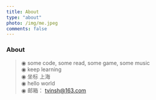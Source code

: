 ```yaml
---
title: About
type: "about"
photo: /img/me.jpeg
comments: false
---
```


### About

> ◉ some code, some read, some game, some music  
> ◉ keep learning  
> ◉ 坐标 上海   
> ◉ hello world  
> ◉ 邮箱： tvinsh@163.com    